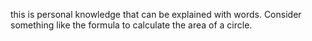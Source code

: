 this is personal knowledge that can be explained with words. Consider something like the formula to calculate the area of a circle.